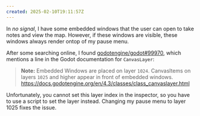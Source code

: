 ```yaml
---
created: 2025-02-10T19:11:57Z
---
```


In _no signal_, I have some embedded windows that the user can open to take notes and view the map. However, if these windows are visible, these windows always render ontop of my pause menu.

After some searching online, I found [godotengine/godot#99970](https://github.com/godotengine/godot/issues/99970), which mentions a line in the Godot documentation for `CanvasLayer`:

> **Note:** Embedded Windows are placed on layer `1024`. CanvasItems on layers `1025` and higher appear in front of embedded windows.
> https://docs.godotengine.org/en/4.3/classes/class_canvaslayer.html

Unfortunately, you cannot set this layer index in the inspector, so you have to use a script to set the layer instead. Changing my pause menu to layer 1025 fixes the issue.
